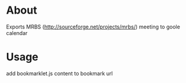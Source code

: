 About
==============================
Exports MRBS (http://sourceforge.net/projects/mrbs/) meeting to goole calendar

Usage
==============================
add bookmarklet.js content to bookmark url
